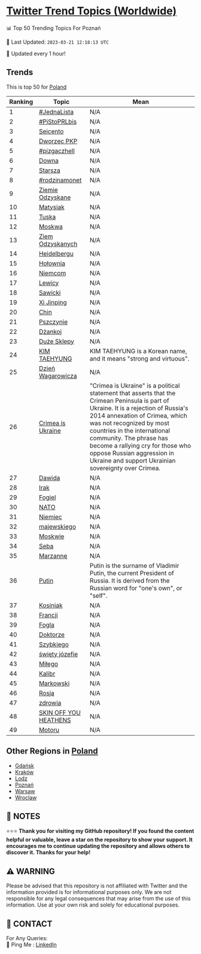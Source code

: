 [Twitter Trend Topics (Worldwide)](https://github.com/ErcinDedeoglu/Twitter-Trend-Topics)
==========


📊 Top 50 Trending Topics For Poznań

📆 Last Updated: `2023-03-21 12:18:13 UTC`

🔧 Updated every 1 hour!


## Trends

This is top 50 for [Poland](</Poland>)

| Ranking | Topic | Mean |
| ------- | ------------ | ------------ |
| 1 | [#JednaLista](http://twitter.com/search?q=%23JednaLista) | N/A |
| 2 | [#PiStoPRLbis](http://twitter.com/search?q=%23PiStoPRLbis) | N/A |
| 3 | [Seicento](http://twitter.com/search?q=Seicento) | N/A |
| 4 | [Dworzec PKP](http://twitter.com/search?q=Dworzec+PKP) | N/A |
| 5 | [#pizgaczhell](http://twitter.com/search?q=%23pizgaczhell) | N/A |
| 6 | [Downa](http://twitter.com/search?q=Downa) | N/A |
| 7 | [Starsza](http://twitter.com/search?q=Starsza) | N/A |
| 8 | [#rodzinamonet](http://twitter.com/search?q=%23rodzinamonet) | N/A |
| 9 | [Ziemie Odzyskane](http://twitter.com/search?q=Ziemie+Odzyskane) | N/A |
| 10 | [Matysiak](http://twitter.com/search?q=Matysiak) | N/A |
| 11 | [Tuska](http://twitter.com/search?q=Tuska) | N/A |
| 12 | [Moskwa](http://twitter.com/search?q=Moskwa) | N/A |
| 13 | [Ziem Odzyskanych](http://twitter.com/search?q=Ziem+Odzyskanych) | N/A |
| 14 | [Heidelbergu](http://twitter.com/search?q=Heidelbergu) | N/A |
| 15 | [Hołownia](http://twitter.com/search?q=Ho%c5%82ownia) | N/A |
| 16 | [Niemcom](http://twitter.com/search?q=Niemcom) | N/A |
| 17 | [Lewicy](http://twitter.com/search?q=Lewicy) | N/A |
| 18 | [Sawicki](http://twitter.com/search?q=Sawicki) | N/A |
| 19 | [Xi Jinping](http://twitter.com/search?q=Xi+Jinping) | N/A |
| 20 | [Chin](http://twitter.com/search?q=Chin) | N/A |
| 21 | [Pszczynie](http://twitter.com/search?q=Pszczynie) | N/A |
| 22 | [Dżankoj](http://twitter.com/search?q=D%c5%bcankoj) | N/A |
| 23 | [Duże Sklepy](http://twitter.com/search?q=Du%c5%bce+Sklepy) | N/A |
| 24 | [KIM TAEHYUNG](http://twitter.com/search?q=KIM+TAEHYUNG) | KIM TAEHYUNG is a Korean name, and it means "strong and virtuous". |
| 25 | [Dzień Wagarowicza](http://twitter.com/search?q=Dzie%c5%84+Wagarowicza) | N/A |
| 26 | [Crimea is Ukraine](http://twitter.com/search?q=Crimea+is+Ukraine) | "Crimea is Ukraine" is a political statement that asserts that the Crimean Peninsula is part of Ukraine. It is a rejection of Russia's 2014 annexation of Crimea, which was not recognized by most countries in the international community. The phrase has become a rallying cry for those who oppose Russian aggression in Ukraine and support Ukrainian sovereignty over Crimea. |
| 27 | [Dawida](http://twitter.com/search?q=Dawida) | N/A |
| 28 | [Irak](http://twitter.com/search?q=Irak) | N/A |
| 29 | [Fogiel](http://twitter.com/search?q=Fogiel) | N/A |
| 30 | [NATO](http://twitter.com/search?q=NATO) | N/A |
| 31 | [Niemiec](http://twitter.com/search?q=Niemiec) | N/A |
| 32 | [majewskiego](http://twitter.com/search?q=majewskiego) | N/A |
| 33 | [Moskwie](http://twitter.com/search?q=Moskwie) | N/A |
| 34 | [Seba](http://twitter.com/search?q=Seba) | N/A |
| 35 | [Marzannę](http://twitter.com/search?q=Marzann%c4%99) | N/A |
| 36 | [Putin](http://twitter.com/search?q=Putin) | Putin is the surname of Vladimir Putin, the current President of Russia. It is derived from the Russian word for "one's own", or "self". |
| 37 | [Kosiniak](http://twitter.com/search?q=Kosiniak) | N/A |
| 38 | [Francji](http://twitter.com/search?q=Francji) | N/A |
| 39 | [Fogla](http://twitter.com/search?q=Fogla) | N/A |
| 40 | [Doktorze](http://twitter.com/search?q=Doktorze) | N/A |
| 41 | [Szybkiego](http://twitter.com/search?q=Szybkiego) | N/A |
| 42 | [święty józefie](http://twitter.com/search?q=%c5%9bwi%c4%99ty+j%c3%b3zefie) | N/A |
| 43 | [Miłego](http://twitter.com/search?q=Mi%c5%82ego) | N/A |
| 44 | [Kalibr](http://twitter.com/search?q=Kalibr) | N/A |
| 45 | [Markowski](http://twitter.com/search?q=Markowski) | N/A |
| 46 | [Rosja](http://twitter.com/search?q=Rosja) | N/A |
| 47 | [zdrowia](http://twitter.com/search?q=zdrowia) | N/A |
| 48 | [SKIN OFF YOU HEATHENS](http://twitter.com/search?q=SKIN+OFF+YOU+HEATHENS) | N/A |
| 49 | [Motoru](http://twitter.com/search?q=Motoru) | N/A |



## Other Regions in [Poland](</Poland>)

* [Gdańsk](</Poland/Gdańsk.md>)
* [Kraków](</Poland/Kraków.md>)
* [Lodz](</Poland/Lodz.md>)
* [Poznań](</Poland/Poznań.md>)
* [Warsaw](</Poland/Warsaw.md>)
* [Wroclaw](</Poland/Wroclaw.md>)



## 📝 NOTES

⭐⭐⭐ **Thank you for visiting my GitHub repository! If you found the content helpful or valuable, leave a star on the repository to show your support. It encourages me to continue updating the repository and allows others to discover it. Thanks for your help!**


## ⚠️ WARNING

Please be advised that this repository is not affiliated with Twitter and the information provided is for informational purposes only. We are not responsible for any legal consequences that may arise from the use of this information. Use at your own risk and solely for educational purposes.


## 📨 CONTACT

 For Any Queries:  
            🏓 Ping Me : [LinkedIn](https://www.linkedin.com/in/ercindedeoglu/)
